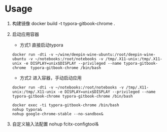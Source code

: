 # Usage
1. 构建镜像
docker build -t typora-gitbook-chrome .

2. 启动应用容器
	- 方式1 直接启动typora
	```
	docker run -dti -v ~/wine/deepin-wine-ubuntu:/root/deepin-wine-ubuntu -v ~/notebooks:/root/notebooks -v /tmp/.X11-unix:/tmp/.X11-unix -e DISPLAY=unix$DISPLAY --privileged --name typora-gitbook-chrome  typora-gitbook-chrome /bin/bash
	```

	- 方式2 进入容器，手动启动应用
	```
	docker run -dti -v ~/notebooks:/root/notebooks -v /tmp/.X11-unix:/tmp/.X11-unix -e DISPLAY=unix$DISPLAY --privileged --name typora-gitbook-chrome typora-gitbook-chrome /bin/bash

	docker exec -ti typora-gitbook-chrome /bin/bash
	nohup typora&
	nohup google-chrome-stable --no-sandbox&
	```
3. 自定义输入法配置
nohup fcitx-configtool&



